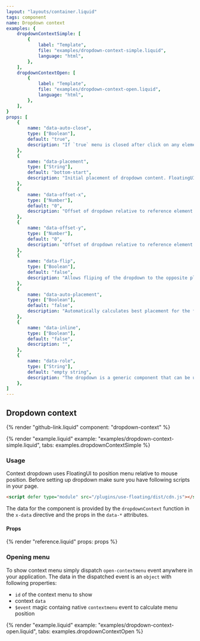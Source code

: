 ```yaml
---
layout: "layouts/container.liquid"
tags: component
name: Dropdown context
examples: {
    dropdownContextSimple: [
        {
            label: "Template",
            file: "examples/dropdown-context-simple.liquid",
            language: "html",
        },
    ],
    dropdownContextOpen: [
        {
            label: "Template",
            file: "examples/dropdown-context-open.liquid",
            language: "html",
        },
    ],
}
props: [
    {
        name: "data-auto-close",
        type: ["Boolean"],
        default: "true",
        description: "If `true` menu is closed after click on any element inside.",
    },
    {
        name: "data-placement",
        type: ["String"],
        default: "bottom-start",
        description: "Initial placement of dropdown content. FloatingUI option, see [documentation](https://floating-ui.com/docs/computePosition#placement) for examples and usage.",
    },
    {
        name: "data-offset-x",
        type: ["Number"],
        default: "0",
        description: "Offset of dropdown relative to reference element. FloatingUI option, see [documentation](https://floating-ui.com/docs/offset) for examples and usage.",
    },
    {
        name: "data-offset-y",
        type: ["Number"],
        default: "0",
        description: "Offset of dropdown relative to reference element. FloatingUI option, see [documentation](https://floating-ui.com/docs/offset) for examples and usage.",
    },
    {
        name: "data-flip",
        type: ["Boolean"],
        default: "false",
        description: "Allows fliping of the dropdown to the opposite placement if outside of current view. FloatingUI option, see [documentation](https://floating-ui.com/docs/flip) for examples and usage.",
    },
    {
        name: "data-auto-placement",
        type: ["Boolean"],
        default: "false",
        description: "Automatically calculates best placement for the floating element. FloatingUI option, see [documentation](https://floating-ui.com/docs/autoPlacement) for examples and usage.",
    },
    {
        name: "data-inline",
        type: ["Boolean"],
        default: "false",
        description: "",
    },
    {
        name: "data-role",
        type: ["String"],
        default: "empty string",
        description: "The dropdown is a generic component that can be used for all kinds of applications. If you are building something more well defined like a menu or listbox you can use this prop to automatically add aria attributes to the elements. Valid values are: `menu`, `listbox` and `dialog`.",
    },
]
---
```

## Dropdown context

{% render "github-link.liquid" component: "dropdown-context" %}

{% render "example.liquid" example: "examples/dropdown-context-simple.liquid", tabs: examples.dropdownContextSimple %}

### Usage

Context dropdown uses FloatingUI to position menu relative to mouse position. Before setting up dropdown make sure you have following scripts in your page.

```html
<script defer type="module" src="/plugins/use-floating/dist/cdn.js"></script>
```

The data for the component is provided by the `dropdownContext` function in the `x-data` directive and the props in the `data-*` attributes.

#### Props

{% render "reference.liquid" props: props %}

### Opening menu

To show context menu simply dispatch `open-contextmenu` event anywhere in your application. The data in the dispatched event is an `object` with following properties:
- `id` of the context menu to show
- context `data`
- `$event` magic containg native `contextmenu` event to calculate menu position

{% render "example.liquid" example: "examples/dropdown-context-open.liquid", tabs: examples.dropdownContextOpen %}
